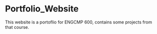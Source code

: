# Portfolio_Website

This website is a portoflio for ENGCMP 600, contains some projects from that course.
